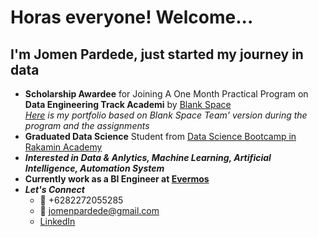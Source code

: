 # Horas everyone! Welcome... 
## I'm Jomen Pardede, just started my journey in data

* **Scholarship Awardee** for Joining A One Month Practical Program on **Data Engineering Track Academi** by [Blank Space](https://www.linkedin.com/company/blankspace-io/)<br>
  *[Here](https://drive.google.com/file/d/1kwTfVNi9lwUOrtPL0i9EwgoBc81flceY/view?usp=sharing) is my portfolio based on Blank Space Team' version during the program and the assignments*
* **Graduated Data Science** Student from [Data Science Bootcamp in Rakamin Academy](https://rakamin.com/)
* _**Interested in Data & Anlytics, Machine Learning, Artificial Intelligence, Automation System**_
* **Currently work as a BI Engineer at [Evermos](https://evermos.com)**
* _**Let's Connect**_
  - :iphone: +6282272055285
  - :email: jomenpardede@gmail.com
  - [LinkedIn](www.linkedin.com/in/jomen-pardede)

<!---
Jomen034/Jomen034 is a ✨ special ✨ repository because its `README.md` (this file) appears on your GitHub profile.
You can click the Preview link to take a look at your changes.
--->
